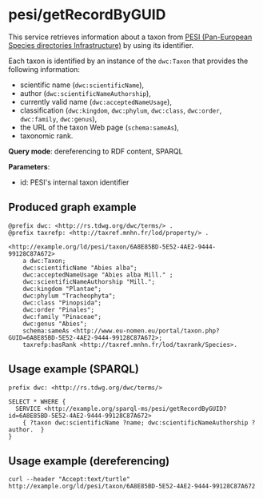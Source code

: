 
# pesi/getRecordByGUID


This service retrieves information about a taxon from [PESI (Pan-European Species directories Infrastructure)](http://www.eu-nomen.eu/portal/) by using its identifier. 

Each taxon is identified by an instance of the `dwc:Taxon` that provides the following information:
- scientific name (`dwc:scientificName`),
- author (`dwc:scientificNameAuthorship`),
- currently valid name (`dwc:acceptedNameUsage`),
- classification (`dwc:kingdom`, `dwc:phylum`, `dwc:class`, `dwc:order`, `dwc:family`, `dwc:genus`),
- the URL of the taxon Web page (`schema:sameAs`),
- taxonomic rank.

**Query mode**: dereferencing to RDF content, SPARQL

**Parameters**: 
- id: PESI's internal taxon identifier




## Produced graph example

```turtle
@prefix dwc: <http://rs.tdwg.org/dwc/terms/> .
@prefix taxrefp: <http://taxref.mnhn.fr/lod/property/> .

<http://example.org/ld/pesi/taxon/6A8E85BD-5E52-4AE2-9444-99128C87A672>
    a dwc:Taxon;
    dwc:scientificName "Abies alba";
    dwc:acceptedNameUsage "Abies alba Mill." ;
    dwc:scientificNameAuthorship "Mill.";
    dwc:kingdom "Plantae";
    dwc:phylum "Tracheophyta";
    dwc:class "Pinopsida";
    dwc:order "Pinales";
    dwc:family "Pinaceae";
    dwc:genus "Abies";
    schema:sameAs <http://www.eu-nomen.eu/portal/taxon.php?GUID=6A8E85BD-5E52-4AE2-9444-99128C87A672>;
    taxrefp:hasRank <http://taxref.mnhn.fr/lod/taxrank/Species>.
```

## Usage example (SPARQL)

```sparql
prefix dwc: <http://rs.tdwg.org/dwc/terms/>

SELECT * WHERE {
  SERVICE <http://example.org/sparql-ms/pesi/getRecordByGUID?id=6A8E85BD-5E52-4AE2-9444-99128C87A672>
    { ?taxon dwc:scientificName ?name; dwc:scientificNameAuthorship ?author.  }
}
```

## Usage example (dereferencing)

    curl --header "Accept:text/turtle" http://example.org/ld/pesi/taxon/6A8E85BD-5E52-4AE2-9444-99128C87A672


